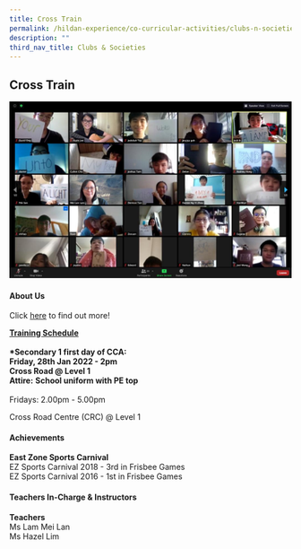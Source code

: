 ```yaml
---
title: Cross Train
permalink: /hildan-experience/co-curricular-activities/clubs-n-societies/cross-train/
description: ""
third_nav_title: Clubs & Societies
---
```

Cross Train
-----------

![](/images/CCA/Cross%20Train.jpg)


#### About Us

Click&nbsp;[here](/files/CCA/E-poster%20for%20Sec%201%20recruitment%20crosstrain.pdf)&nbsp;to find out more!

**<u>Training Schedule</u>**<br><br>
**\*Secondary 1 first day of CCA:**  
**Friday, 28th Jan 2022 - 2pm  
Cross Road @ Level 1**<br>
**Attire:**&nbsp;**School uniform with PE top**<br><br>
Fridays:&nbsp;2.00pm - 5.00pm  
  

Cross Road Centre (CRC) @ Level 1


#### Achievements

**East Zone Sports Carnival**<br>
EZ Sports Carnival 2018 - 3rd in Frisbee Games  
EZ Sports Carnival 2016 - 1st in Frisbee Games

####  Teachers In-Charge &amp; Instructors

**Teachers**  
Ms Lam Mei Lan  
Ms Hazel Lim